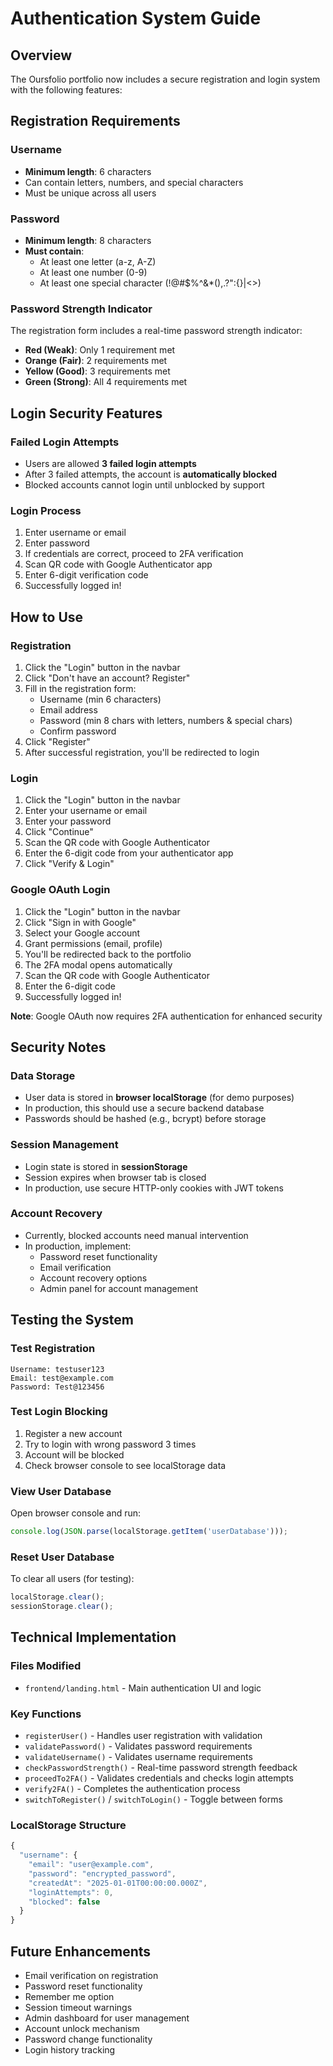 # Authentication System Guide

## Overview
The Oursfolio portfolio now includes a secure registration and login system with the following features:

## Registration Requirements

### Username
- **Minimum length**: 6 characters
- Can contain letters, numbers, and special characters
- Must be unique across all users

### Password
- **Minimum length**: 8 characters
- **Must contain**:
  - At least one letter (a-z, A-Z)
  - At least one number (0-9)
  - At least one special character (!@#$%^&*(),.?":{}|<>)

### Password Strength Indicator
The registration form includes a real-time password strength indicator:
- **Red (Weak)**: Only 1 requirement met
- **Orange (Fair)**: 2 requirements met
- **Yellow (Good)**: 3 requirements met
- **Green (Strong)**: All 4 requirements met

## Login Security Features

### Failed Login Attempts
- Users are allowed **3 failed login attempts**
- After 3 failed attempts, the account is **automatically blocked**
- Blocked accounts cannot login until unblocked by support

### Login Process
1. Enter username or email
2. Enter password
3. If credentials are correct, proceed to 2FA verification
4. Scan QR code with Google Authenticator app
5. Enter 6-digit verification code
6. Successfully logged in!

## How to Use

### Registration
1. Click the "Login" button in the navbar
2. Click "Don't have an account? Register"
3. Fill in the registration form:
   - Username (min 6 characters)
   - Email address
   - Password (min 8 chars with letters, numbers & special chars)
   - Confirm password
4. Click "Register"
5. After successful registration, you'll be redirected to login

### Login
1. Click the "Login" button in the navbar
2. Enter your username or email
3. Enter your password
4. Click "Continue"
5. Scan the QR code with Google Authenticator
6. Enter the 6-digit code from your authenticator app
7. Click "Verify & Login"

### Google OAuth Login
1. Click the "Login" button in the navbar
2. Click "Sign in with Google"
3. Select your Google account
4. Grant permissions (email, profile)
5. You'll be redirected back to the portfolio
6. The 2FA modal opens automatically
7. Scan the QR code with Google Authenticator
8. Enter the 6-digit code
9. Successfully logged in!

**Note**: Google OAuth now requires 2FA authentication for enhanced security

## Security Notes

### Data Storage
- User data is stored in **browser localStorage** (for demo purposes)
- In production, this should use a secure backend database
- Passwords should be hashed (e.g., bcrypt) before storage

### Session Management
- Login state is stored in **sessionStorage**
- Session expires when browser tab is closed
- In production, use secure HTTP-only cookies with JWT tokens

### Account Recovery
- Currently, blocked accounts need manual intervention
- In production, implement:
  - Password reset functionality
  - Email verification
  - Account recovery options
  - Admin panel for account management

## Testing the System

### Test Registration
```
Username: testuser123
Email: test@example.com
Password: Test@123456
```

### Test Login Blocking
1. Register a new account
2. Try to login with wrong password 3 times
3. Account will be blocked
4. Check browser console to see localStorage data

### View User Database
Open browser console and run:
```javascript
console.log(JSON.parse(localStorage.getItem('userDatabase')));
```

### Reset User Database
To clear all users (for testing):
```javascript
localStorage.clear();
sessionStorage.clear();
```

## Technical Implementation

### Files Modified
- `frontend/landing.html` - Main authentication UI and logic

### Key Functions
- `registerUser()` - Handles user registration with validation
- `validatePassword()` - Validates password requirements
- `validateUsername()` - Validates username requirements
- `checkPasswordStrength()` - Real-time password strength feedback
- `proceedTo2FA()` - Validates credentials and checks login attempts
- `verify2FA()` - Completes the authentication process
- `switchToRegister()` / `switchToLogin()` - Toggle between forms

### LocalStorage Structure
```javascript
{
  "username": {
    "email": "user@example.com",
    "password": "encrypted_password",
    "createdAt": "2025-01-01T00:00:00.000Z",
    "loginAttempts": 0,
    "blocked": false
  }
}
```

## Future Enhancements
- Email verification on registration
- Password reset functionality
- Remember me option
- Session timeout warnings
- Admin dashboard for user management
- Account unlock mechanism
- Password change functionality
- Login history tracking
